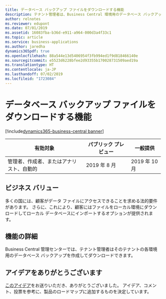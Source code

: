 ```yaml
---
title: データベース バックアップ ファイルをダウンロードする機能
description: テナント管理者は、Business Central 環境用のデータベース バックアップ ファイルをダウンロードできます。
author: relnotes
ms.reviewer: edupont
ms.date: 07/01/2019
ms.assetid: 16083fba-b36d-e911-a964-000d3a4f33c1
ms.topic: article
ms.service: business-applications
ms.author: jaredha
dynamics365pdf: true
ms.openlocfilehash: 88a544e13d5406954f3fb994ed1f9d818466140e
ms.sourcegitcommit: e5523d6228bfee2d93355b170028731509aed19a
ms.translationtype: HT
ms.contentlocale: ja-JP
ms.lasthandoff: 07/02/2019
ms.locfileid: "1723084"
---
```

# <a name="ability-to-download-a-database-backup-file"></a>データベース バックアップ ファイルをダウンロードする機能
[!include[dynamics365-business-central banner](../includes/dynamics365-business-central.md)]

| 有効対象    |  パブリック プレビュー | 一般提供 | 
| ---------- | ---------- |---------- |
|管理者、作成者、またはアナリスト、自動的|2019 年 8 月| 2019 年 10 月|


## <a name="business-value"></a>ビジネス バリュー
<!-- bv start -->
多くの国には、顧客がデータ ファイルにアクセスできることを求める法的要件があります。 さらに、これにより、顧客にはファイルをローカル環境にダウンロードしてローカル データベースにインポートするオプションが提供されます。
<!-- bv end -->



## <a name="feature-details"></a>機能の詳細
<!--feature detail start -->
Business Central 管理センターでは、テナント管理者はそのテナントの各環境用のデータベース バックアップを作成してダウンロードできます。
<!--feature detail end -->











## <a name="thank-you-for-your-idea"></a>アイデアをありがとうございます
[このアイデア](https://experience.dynamics.com/ideas/idea/?ideaid=7d2b14ec-1705-e811-80c0-00155d7c7f0c)をお送りいただき、ありがとうございました。 アイデア、コメント、投票を参考に、製品のロードマップに追加するものを決定しています。
